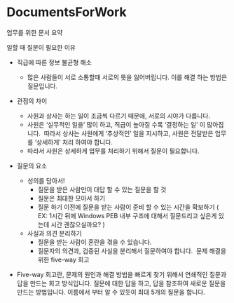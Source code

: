 # DocumentsForWork

업무를 위한 문서 요약

일할 때 질문이 필요한 이유 
- 직급에 따른 정보 불균형 해소
    - 많은 사람들이 서로 소통할때 서로의 뜻을 잃어버립니다. 이를 해결 하는 방법은 질문입니다. 
- 관점의 차이
    - 사원과 상사는 하는 일이 조금씩 다르기 때문에, 서로의 시야가 다릅니다.
    - 사원은 ‘실무적인 일을’ 많이 하고, 직급이 높아질 수록 ‘결정하는 일’ 이 많아집니다.  따라서 상사는 사원에게 ‘추상적인’ 일을 지시하고, 사원은 전달받은 업무를 ‘상세하게’ 처리 하여야 합니다. 
    - 따라서 사원은 상세하게 업무를 처리하기 위해서 질문이 필요합니다. 
- 질문의 요소
    - 성의를 담아서!
        - 질문을 받은 사람만이 대답 할 수 있는 질문을 할 것
        - 질문은 최대한 모아서 하기
        - 질문 하기 이전에 질문을 받는 사람이 준비 할 수 있는 시간을 확보하기 ( EX: 1시간 뒤에 Windows PEB 내부 구조에 대해서 질문드리고 싶은게 있는데 시간 괜찮으실까요? ) 
    - 사실과 의견 분리하기
        - 질문을 받는 사람이 혼란을 겪을 수 있습니다.
        - 질문자의 의견과, 검증된 사실을 분리해서 질문하여야 합니다. 
문제 해결을 위한 five-way 회고

- Five-way 회고란, 문제의 원인과 해결 방법을 빠르게 찾기 위해서 연쇄적인 질문과 답을 만드는 회고 방식입니다. 질문에 대한 답을 하고, 답을 참조하여 새로운 질문을 만드는 방법입니다. 이름에서 부터 알 수 있듯이 최대 5개의 질문을 합니다.
